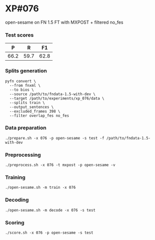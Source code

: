 # XP\#076

open-sesame on FN 1.5 FT with MXPOST + filtered no_fes

### Test scores
| P | R | F1 |
| --- | --- | --- |
| 66.2 | 59.7 | 62.8 |


### Splits generation
```
pyfn convert \
  --from fnxml \
  --to bios \
  --source /path/to/fndata-1.5-with-dev \
  --target /path/to/experiments/xp_076/data \
  --splits train \
  --output_sentences \
  --excluded_frames 398 \
  --filter overlap_fes no_fes
```

### Data preparation
```
./prepare.sh -x 076 -p open-sesame -s test -f /path/to/fndata-1.5-with-dev
```

### Preprocessing
```
./preprocess.sh -x 076 -t mxpost -p open-sesame -v
```

### Training
```
./open-sesame.sh -m train -x 076
```

### Decoding
```
./open-sesame.sh -m decode -x 076 -s test
```

### Scoring
```
./score.sh -x 076 -p open-sesame -s test
```
